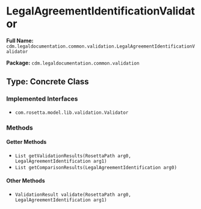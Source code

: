 # LegalAgreementIdentificationValidator

**Full Name:** `cdm.legaldocumentation.common.validation.LegalAgreementIdentificationValidator`

**Package:** `cdm.legaldocumentation.common.validation`

## Type: Concrete Class

### Implemented Interfaces

- `com.rosetta.model.lib.validation.Validator`

### Methods

#### Getter Methods

- `List getValidationResults(RosettaPath arg0, LegalAgreementIdentification arg1)`
- `List getComparisonResults(LegalAgreementIdentification arg0)`

#### Other Methods

- `ValidationResult validate(RosettaPath arg0, LegalAgreementIdentification arg1)`

